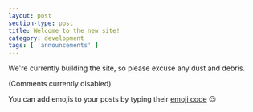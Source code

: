 ```yaml
---
layout: post
section-type: post
title: Welcome to the new site!
category: development
tags: [ 'announcements' ]
---
```


We're currently building the site, so please excuse any dust and debris.

(Comments currently disabled)

You can add emojis to your posts by typing their [emoji code](http://www.emoji-cheat-sheet.com/) :wink:
